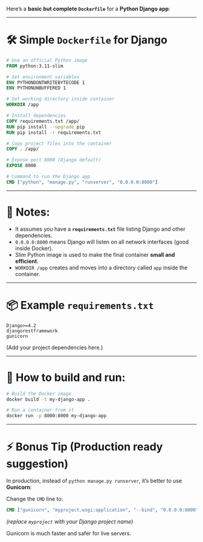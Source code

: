 Here’s a **basic but complete `Dockerfile`** for a **Python Django app**:

---

# 🛠 Simple `Dockerfile` for Django

```Dockerfile
# Use an official Python image
FROM python:3.11-slim

# Set environment variables
ENV PYTHONDONTWRITEBYTECODE 1
ENV PYTHONUNBUFFERED 1

# Set working directory inside container
WORKDIR /app

# Install dependencies
COPY requirements.txt /app/
RUN pip install --upgrade pip
RUN pip install -r requirements.txt

# Copy project files into the container
COPY . /app/

# Expose port 8000 (Django default)
EXPOSE 8000

# Command to run the Django app
CMD ["python", "manage.py", "runserver", "0.0.0.0:8000"]
```

---

# 📝 Notes:

- It assumes you have a **`requirements.txt`** file listing Django and other dependencies.
- `0.0.0.0:8000` means Django will listen on all network interfaces (good inside Docker).
- Slim Python image is used to make the final container **small and efficient**.
- `WORKDIR /app` creates and moves into a directory called `app` inside the container.

---

# 📦 Example `requirements.txt`

```text
Django>=4.2
djangorestframework
gunicorn
```

(Add your project dependencies here.)

---

# 🚀 How to build and run:

```bash
# Build the Docker image
docker build -t my-django-app .

# Run a container from it
docker run -p 8000:8000 my-django-app
```

---

# ⚡ Bonus Tip (Production ready suggestion)

In production, instead of `python manage.py runserver`, it’s better to use **Gunicorn**:

Change the `CMD` line to:

```Dockerfile
CMD ["gunicorn", "myproject.wsgi:application", "--bind", "0.0.0.0:8000"]
```

_(replace `myproject` with your Django project name)_

Gunicorn is much faster and safer for live servers.
